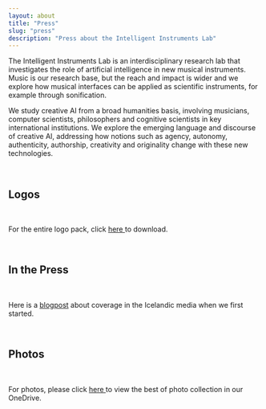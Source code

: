 ```yaml
---
layout: about
title: "Press"
slug: "press"
description: "Press about the Intelligent Instruments Lab"
---
```



The Intelligent Instruments Lab is an interdisciplinary research lab that investigates the role of artificial intelligence in new musical instruments. Music is our research base, but the reach and impact is wider and we explore how musical interfaces can be applied as scientific instruments, for example through sonification.

We study creative AI from a broad humanities basis, involving musicians, computer scientists, philosophers and cognitive scientists in key international institutions. We explore the emerging language and discourse of creative AI, addressing how notions such as agency, autonomy, authenticity, authorship, creativity and originality change with these new technologies.

<br>

## **Logos**
<br>

For the entire logo pack, click <a href="http://users.sussex.ac.uk/~thm21/thor/iil/iil_logos.zip" target="_blank"> here </a> to download.

<br>

## **In the Press**
<br>

Here is a <a href="https://iil.is/news/icelandic-news" target="_blank">blogpost</a> about coverage in the Icelandic media when we first started. 

<br>

## **Photos**
<br>

For photos, please click <a href="https://listahaskoliislands-my.sharepoint.com/:f:/g/personal/thor_magnusson_lhi_is/Eo7hKp4DCTtDn7aEZ88W_z4BVAe16xEW9u9NBLzwz44y5w?e=cYIMDs" target="_blank">  here </a> to view the best of photo collection in our OneDrive.
